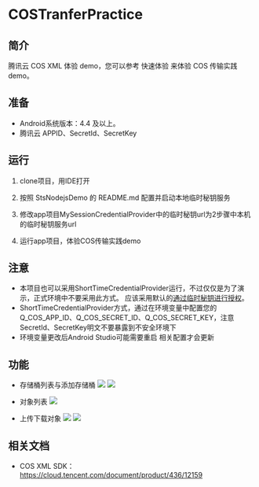 # COSTranferPractice

## 简介

 腾讯云 COS XML 体验 demo，您可以参考 快速体验 来体验 COS 传输实践 demo。

## 准备
- Android系统版本：4.4 及以上。
- 腾讯云 APPID、SecretId、SecretKey

## 运行

1. clone项目，用IDE打开

2. 按照 StsNodejsDemo 的 README.md 配置并启动本地临时秘钥服务

3. 修改app项目MySessionCredentialProvider中的临时秘钥url为2步骤中本机的临时秘钥服务url

3. 运行app项目，体验COS传输实践demo

## 注意
- 本项目也可以采用ShortTimeCredentialProvider运行，不过仅仅是为了演示，正式环境中不要采用此方式。
应该采用默认的[通过临时秘钥进行授权](https://cloud.tencent.com/document/product/436/12159#.E5.88.9D.E5.A7.8B.E5.8C.96.E6.9C.8D.E5.8A.A1)。
- ShortTimeCredentialProvider方式，通过在环境变量中配置您的Q_COS_APP_ID、Q_COS_SECRET_ID、Q_COS_SECRET_KEY，注意SecretId、SecretKey明文不要暴露到不安全环境下
- 环境变量更改后Android Studio可能需要重启 相关配置才会更新

## 功能
- 存储桶列表与添加存储桶
![](https://github.com/tencentyun/qcloud-sdk-android-samples/tree/master/COSTransferPractice/screenshot/bucket.png)
![](https://github.com/tencentyun/qcloud-sdk-android-samples/tree/master/COSTransferPractice/screenshot/bucket_add.png)

- 对象列表
![](https://github.com/tencentyun/qcloud-sdk-android-samples/tree/master/COSTransferPractice/screenshot/object.png)

- 上传下载对象
![](https://github.com/tencentyun/qcloud-sdk-android-samples/tree/master/COSTransferPractice/screenshot/upload.png)
![](https://github.com/tencentyun/qcloud-sdk-android-samples/tree/master/COSTransferPractice/screenshot/download.png)

## 相关文档

* COS XML SDK：https://cloud.tencent.com/document/product/436/12159
